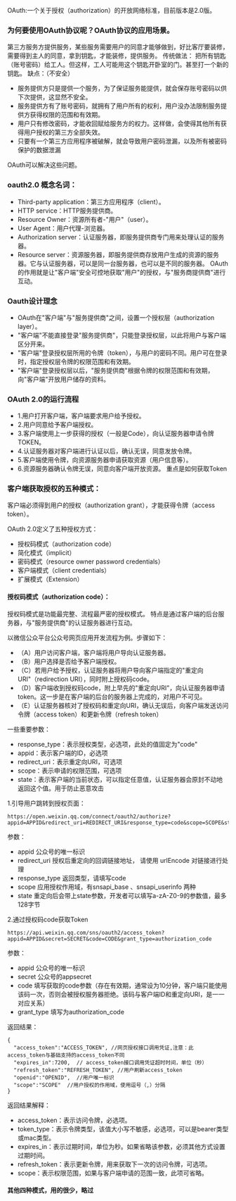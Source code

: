 OAuth:一个关于授权（authorization）的开放网络标准，目前版本是2.0版。


### 为何要使用OAuth协议呢？OAuth协议的应用场景。
第三方服务方提供服务，某些服务需要用户的同意才能够做到，好比客厅要装修，需要得到主人的同意，拿到钥匙，才能装修，提供服务。
传统做法：
把所有钥匙（账号密码）给工人。但这样，工人可能用这个钥匙开卧室的门。甚至打一个新的钥匙。
缺点：（不安全）
* 服务提供方只是提供一个服务，为了保证服务能提供，就会保存账号密码以供下次提供，这显然不安全。
* 服务提供方有了账号密码，就拥有了用户所有的权利，用户没办法限制服务提供方获得权限的范围和有效期。
* 用户只有修改密码，才能收回赋给服务方的权力。这样做，会使得其他所有获得用户授权的第三方全部失效。
* 只要有一个第三方应用程序被破解，就会导致用户密码泄漏，以及所有被密码保护的数据泄漏


OAuth可以解决这些问题。

### oauth2.0 概念名词：
* Third-party application：第三方应用程序（client）。
* HTTP service：HTTP服务提供商。
* Resource Owner：资源所有者-"用户"（user）。
* User Agent：用户代理-浏览器。
* Authorization server：认证服务器，即服务提供商专门用来处理认证的服务器。
* Resource server：资源服务器，即服务提供商存放用户生成的资源的服务器。它与认证服务器，可以是同一台服务器，也可以是不同的服务器。
OAuth的作用就是让"客户端"安全可控地获取"用户"的授权，与"服务商提供商"进行互动。

### Oauth设计理念
* OAuth在"客户端"与"服务提供商"之间，设置一个授权层（authorization layer）。
* "客户端"不能直接登录"服务提供商"，只能登录授权层，以此将用户与客户端区分开来。
* "客户端"登录授权层所用的令牌（token），与用户的密码不同。用户可在登录时，指定授权层令牌的权限范围和有效期。
* "客户端"登录授权层以后，"服务提供商"根据令牌的权限范围和有效期，向"客户端"开放用户储存的资料。

### OAuth 2.0的运行流程
* 1.用户打开客户端，客户端要求用户给予授权。
* 2.用户同意给予客户端授权。
* 3.客户端使用上一步获得的授权（一般是Code），向认证服务器申请令牌TOKEN。
* 4.认证服务器对客户端进行认证以后，确认无误，同意发放令牌。
* 5.客户端使用令牌，向资源服务器申请获取资源（用户信息等）。
* 6.资源服务器确认令牌无误，同意向客户端开放资源。
重点是如何获取Token

### 客户端获取授权的五种模式：
客户端必须得到用户的授权（authorization grant），才能获得令牌（access token）。

OAuth 2.0定义了五种授权方式：
* 授权码模式（authorization code）
* 简化模式（implicit）
* 密码模式（resource owner password credentials）
* 客户端模式（client credentials）
* 扩展模式（Extension）

#### 授权码模式（authorization code）：
授权码模式是功能最完整、流程最严密的授权模式。
特点是通过客户端的后台服务器，与"服务提供商"的认证服务器进行互动。

以微信公众平台公众号网页应用开发流程为例。步骤如下：
* （A）用户访问客户端，客户端将用户导向认证服务器。
* （B）用户选择是否给予客户端授权。
* （C）若用户给予授权，认证服务器将用户导向客户端指定的"重定向URI"（redirection URI），同时附上授权码code。
* （D）客户端收到授权码code，附上早先的"重定向URI"，向认证服务器申请token。这一步是在客户端的后台的服务器上完成的，对用户不可见。
* （E）认证服务器核对了授权码和重定向URI，确认无误后，向客户端发送访问令牌（access token）和更新令牌（refresh token）

一些重要参数：
* response_type：表示授权类型，必选项，此处的值固定为"code"
* appid：表示客户端的ID，必选项
* redirect_uri：表示重定向URI，可选项
* scope：表示申请的权限范围，可选项
* state：表示客户端的当前状态，可以指定任意值，认证服务器会原封不动地返回这个值。用于防止恶意攻击
 

1.引导用户跳转到授权页面：
```
https://open.weixin.qq.com/connect/oauth2/authorize?appid=APPID&redirect_uri=REDIRECT_URI&response_type=code&scope=SCOPE&state=STATE#wechat_redirect
```
参数：
* appid      公众号的唯一标识
* redirect_uri    授权后重定向的回调链接地址， 请使用 urlEncode 对链接进行处理
* response_type      返回类型，请填写code
* scope     应用授权作用域，有snsapi_base 、snsapi_userinfo 两种
* state       重定向后会带上state参数，开发者可以填写a-zA-Z0-9的参数值，最多128字节

2.通过授权码code获取Token
```
https://api.weixin.qq.com/sns/oauth2/access_token?appid=APPID&secret=SECRET&code=CODE&grant_type=authorization_code
```
参数：
* appid      公众号的唯一标识
* secret     公众号的appsecret
* code       填写获取的code参数（存在有效期，通常设为10分钟，客户端只能使用该码一次，否则会被授权服务器拒绝。该码与客户端ID和重定向URI，是一一对应关系）
* grant_type     填写为authorization_code

返回结果：
```
{
  "access_token":"ACCESS_TOKEN", //网页授权接口调用凭证,注意：此access_token与基础支持的access_token不同
  "expires_in":7200,  // access_token接口调用凭证超时时间，单位（秒）
  "refresh_token":"REFRESH_TOKEN", //用户刷新access_token
  "openid":"OPENID",  //用户唯一标识
  "scope":"SCOPE"  //用户授权的作用域，使用逗号（,）分隔
} 
```
返回结果解释：
* access_token：表示访问令牌，必选项。
* token_type：表示令牌类型，该值大小写不敏感，必选项，可以是bearer类型或mac类型。
* expires_in：表示过期时间，单位为秒。如果省略该参数，必须其他方式设置过期时间。
* refresh_token：表示更新令牌，用来获取下一次的访问令牌，可选项。
* scope：表示权限范围，如果与客户端申请的范围一致，此项可省略。

####  其他四种模式，用的很少，略过
